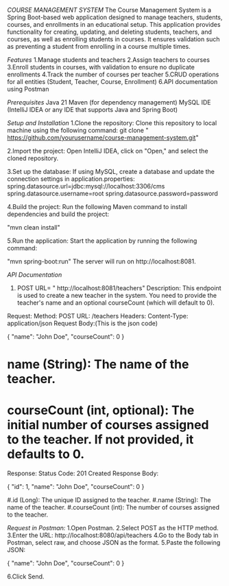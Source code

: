 *COURSE MANAGEMENT SYSTEM*
The Course Management System is a Spring Boot-based web application designed to manage teachers, students, courses, and enrollments in an educational setup. This application provides functionality for creating, updating, and deleting students, teachers, and courses, as well as enrolling students in courses. It ensures validation such as preventing a student from enrolling in a course multiple times.

*Features*
1.Manage students and teachers
2.Assign teachers to courses
3.Enroll students in courses, with validation to ensure no duplicate enrollments
4.Track the number of courses per teacher
5.CRUD operations for all entities (Student, Teacher, Course, Enrollment)
6.API documentation using Postman


*Prerequisites*
Java 21
Maven (for dependency management)
MySQL 
IDE (IntelliJ IDEA or any IDE that supports Java and Spring Boot)


*Setup and Installation*
1.Clone the repository: Clone this repository to local machine using the following command:
  git clone " https://github.com/yourusername/course-management-system.git"

2.Import the project: Open IntelliJ IDEA, click on "Open," and select the cloned repository.

3.Set up the database:
If using MySQL, create a database and update the connection settings in application.properties:
spring.datasource.url=jdbc:mysql://localhost:3306/cms
spring.datasource.username=root
spring.datasource.password=password


4.Build the project: Run the following Maven command to install dependencies and build the project:

"mvn clean install"

5.Run the application: Start the application by running the following command:

"mvn spring-boot:run"
The server will run on http://localhost:8081.

*API Documentation*
1. POST URL= " http://localhost:8081/teachers"
Description:
This endpoint is used to create a new teacher in the system. You need to provide the teacher's name and an optional courseCount (which will default to 0).

Request:
Method: POST
URL: /teachers
Headers:
Content-Type: application/json
Request Body:(This is the json code)

{
  "name": "John Doe",
  "courseCount": 0
}

# name (String): The name of the teacher.
# courseCount (int, optional): The initial number of courses assigned to the teacher. If not provided, it defaults to 0.

Response:
Status Code: 201 Created
Response Body:

{
  "id": 1,
  "name": "John Doe",
  "courseCount": 0
}

#.id (Long): The unique ID assigned to the teacher.
#.name (String): The name of the teacher.
#.courseCount (int): The number of courses assigned to the teacher.

*Request in Postman:*
1.Open Postman.
2.Select POST as the HTTP method.
3.Enter the URL: http://localhost:8080/api/teachers
4.Go to the Body tab in Postman, select raw, and choose JSON as the format.
5.Paste the following JSON:

{
  "name": "John Doe",
  "courseCount": 0
}

6.Click Send.
